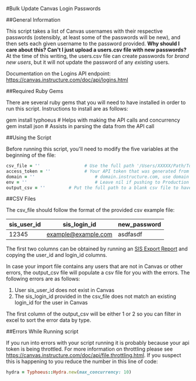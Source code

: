 #Bulk Update Canvas Login Passwords


##General Information

This script takes a list of Canvas usernames with their respective passwords (ostensibly, at least some of the passwords will be new), and then sets each given username to the password provided. **Why should I care about this? Can't I just upload a users.csv file with new passwords?** At the time of this writing, the users.csv file can create passwords for *brand new users*, but it will not update the password of any *existing* users.

Documentation on the Logins API endpoint: <https://canvas.instructure.com/doc/api/logins.html>

##Required Ruby Gems

There are several ruby gems that you will need to have installed in order to run this script. Instructions to install are as follows:

  gem install typhoeus      # Helps with making the API calls and concurrency
  gem install json          # Assists in parsing the data from the API call

##Using the Script

Before running this script, you'll need to modify the five variables at the beginning of the file:

  ```ruby
  csv_file = ''     			# Use the full path '/Users/XXXXX/Path/To/File.csv' to source csv file
  access_token = ''				# Your API token that was generated from your account user
  domain = '' 						# domain.instructure.com, use domain only
  env = '' 						  	# Leave nil if pushing to Production
  output_csv = ''         # Put the full path to a blank csv file to have the errors written in.
  ```
##CSV Files

The csv_file should follow the format of the provided csv example file:

sis_user_id | sis_login_id | new_password
--- | --- | ---
12345 | example@example.com | asdfasdf

The first two columns can be obtained by running an [SIS Export Report](https://community.canvaslms.com/docs/DOC-3050) and copying the user_id and login_id columns.

In case your import file contains any users that are not in Canvas or other errors, the output_csv file will populate a csv file for you with the errors. The following errors are as follows:

  1. User sis_user_id does not exist in Canvas
  2. The sis_login_id provided in the csv_file does not match an existing login_id for the user in Canvas

The first column of the output_csv will be either 1 or 2 so you can filter in excel to sort the error data by type.

##Errors While Running script

If you run into errors with your script running it is probably because your api token is being throttled. For more information on throttling please see <https://canvas.instructure.com/doc/api/file.throttling.html>. If you suspect this is happening to you reduce the number in this line of code:

  ```ruby
  hydra = Typhoeus::Hydra.new(max_concurrency: 10)
  ```
